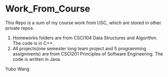 # Work_From_Course

This Repo is a sum of my course work from USC, which are stored in other private repos.

1. Homeworks folders are from CSCI104 Data Structures and Algorithm. The code is in C++.
2. All projects(one semester long team project and 5 programming assignments) are from CSCI201 Principles of Software Engineering. The code is written in Java.

Yubo Wang
